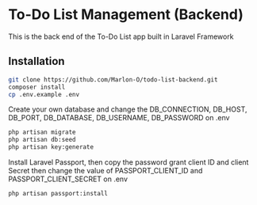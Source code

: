 
# To-Do List Management (Backend)

This is the back end of the To-Do List app built in Laravel Framework



## Installation

```bash
git clone https://github.com/Marlon-O/todo-list-backend.git
composer install
cp .env.example .env

```

Create your own database and change the DB_CONNECTION, DB_HOST, DB_PORT, DB_DATABASE, DB_USERNAME, DB_PASSWORD on .env

```bash
php artisan migrate
php artisan db:seed
php artisan key:generate
```

Install Laravel Passport, then copy the password grant client ID and client Secret then change the value of PASSPORT_CLIENT_ID and PASSPORT_CLIENT_SECRET on .env
```bash
php artisan passport:install
```
